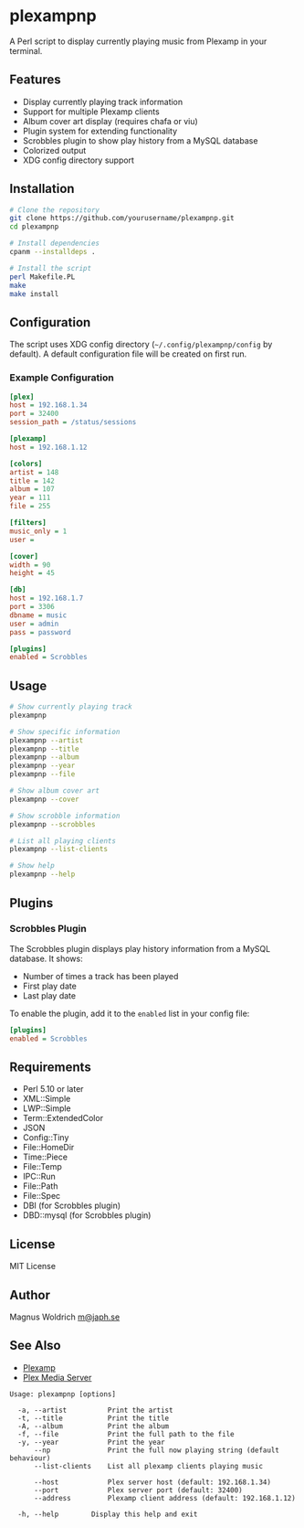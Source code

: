 # plexampnp

A Perl script to display currently playing music from Plexamp in your terminal.

## Features

- Display currently playing track information
- Support for multiple Plexamp clients
- Album cover art display (requires chafa or viu)
- Plugin system for extending functionality
- Scrobbles plugin to show play history from a MySQL database
- Colorized output
- XDG config directory support

## Installation

```bash
# Clone the repository
git clone https://github.com/yourusername/plexampnp.git
cd plexampnp

# Install dependencies
cpanm --installdeps .

# Install the script
perl Makefile.PL
make
make install
```

## Configuration

The script uses XDG config directory (`~/.config/plexampnp/config` by default). A default configuration file will be created on first run.

### Example Configuration

```ini
[plex]
host = 192.168.1.34
port = 32400
session_path = /status/sessions

[plexamp]
host = 192.168.1.12

[colors]
artist = 148
title = 142
album = 107
year = 111
file = 255

[filters]
music_only = 1
user = 

[cover]
width = 90
height = 45

[db]
host = 192.168.1.7
port = 3306
dbname = music
user = admin
pass = password

[plugins]
enabled = Scrobbles
```

## Usage

```bash
# Show currently playing track
plexampnp

# Show specific information
plexampnp --artist
plexampnp --title
plexampnp --album
plexampnp --year
plexampnp --file

# Show album cover art
plexampnp --cover

# Show scrobble information
plexampnp --scrobbles

# List all playing clients
plexampnp --list-clients

# Show help
plexampnp --help
```

## Plugins

### Scrobbles Plugin

The Scrobbles plugin displays play history information from a MySQL database. It shows:
- Number of times a track has been played
- First play date
- Last play date

To enable the plugin, add it to the `enabled` list in your config file:

```ini
[plugins]
enabled = Scrobbles
```

## Requirements

- Perl 5.10 or later
- XML::Simple
- LWP::Simple
- Term::ExtendedColor
- JSON
- Config::Tiny
- File::HomeDir
- Time::Piece
- File::Temp
- IPC::Run
- File::Path
- File::Spec
- DBI (for Scrobbles plugin)
- DBD::mysql (for Scrobbles plugin)

## License

MIT License

## Author

Magnus Woldrich <m@japh.se>

## See Also

- [Plexamp](https://plexamp.com/)
- [Plex Media Server](https://www.plex.tv/media-server-downloads/)

```
Usage: plexampnp [options]

  -a, --artist          Print the artist
  -t, --title           Print the title
  -A, --album           Print the album
  -f, --file            Print the full path to the file
  -y, --year            Print the year
      --np              Print the full now playing string (default behaviour)
      --list-clients    List all plexamp clients playing music

      --host            Plex server host (default: 192.168.1.34)
      --port            Plex server port (default: 32400)
      --address         Plexamp client address (default: 192.168.1.12)

  -h, --help        Display this help and exit

```
